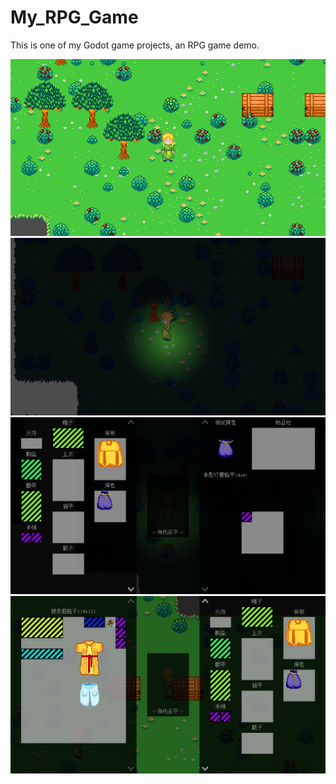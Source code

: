 # My_RPG_Game
This is one of my Godot game projects, an RPG game demo.


![image](Resource/Image/1.png)
![image](Resource\Image\2.png)
![image](Resource\Image\3.png)
![image](Resource\Image\4.png)
